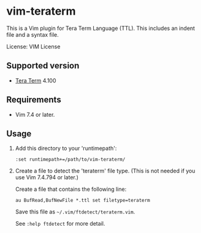 # vim-teraterm

This is a Vim plugin for Tera Term Language (TTL).
This includes an indent file and a syntax file.

License: VIM License

## Supported version

* [Tera Term](http://ttssh2.osdn.jp/index.html.en) 4.100

## Requirements

* Vim 7.4 or later.

## Usage

1. Add this directory to your 'runtimepath':

	```vim
	:set runtimepath+=/path/to/vim-teraterm/
	```

2. Create a file to detect the 'teraterm' file type.
   (This is not needed if you use Vim 7.4.794 or later.)

   Create a file that contains the following line:

	```vim
	au BufRead,BufNewFile *.ttl	set filetype=teraterm
	```

   Save this file as `~/.vim/ftdetect/teraterm.vim`.

   See `:help ftdetect` for more detail.

